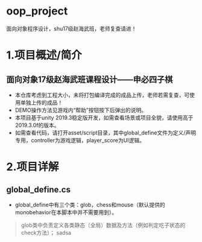 # oop_project
面向对象程序设计，shu17级赵海武班，老师复查请进！

# 1.项目概述/简介
## 面向对象17级赵海武班课程设计——申必四子棋
- 本仓库考虑到工程大小，未将打包编译完成的成品上传，老师若需复查，可使用单独上传的成品！
- DEMO操作方法见游戏内“帮助”按钮按下后弹出的说明。
- 本项目基于unity 2019.3稳定版开发，如需查看场景或项目全貌，请使用高于2019.3.0f的版本。
- 如需查看代码，请打开asset/script目录，其中global_define文件为定义/声明专用，controller为游戏逻辑，player_score为UI逻辑。

# 2.项目详解
## global_define.cs
- global_define中有三个类：glob，chess和mouse（默认提供的monobehavior在本脚本中并不需要用到）。
> glob类中负责定义各类静态（全局）数据及方法（例如判定吃子状态的check方法）；
> sadsa
